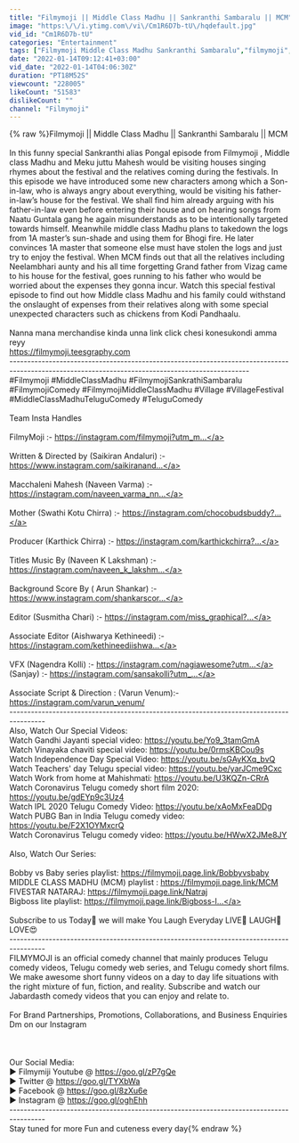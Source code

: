 ```yaml
---
title: "Filmymoji || Middle Class Madhu || Sankranthi Sambaralu || MCM"
image: "https:\/\/i.ytimg.com\/vi\/Cm1R6D7b-tU\/hqdefault.jpg"
vid_id: "Cm1R6D7b-tU"
categories: "Entertainment"
tags: ["Filmymoji Middle Class Madhu Sankranthi Sambaralu","filmymoji","filmymoji telugu"]
date: "2022-01-14T09:12:41+03:00"
vid_date: "2022-01-14T04:06:30Z"
duration: "PT18M52S"
viewcount: "228005"
likeCount: "51583"
dislikeCount: ""
channel: "Filmymoji"
---
```

{% raw %}Filmymoji || Middle Class Madhu || Sankranthi Sambaralu || MCM<br /><br />In this funny special Sankranthi alias Pongal episode from Filmymoji , Middle class Madhu and Meku juttu Mahesh would be visiting houses singing rhymes about the festival and the relatives coming during the festivals. In this episode we have introduced some new characters among which a Son-in-law, who is always angry about everything, would be visiting his father-in-law’s house for the festival. We shall find him already arguing with his father-in-law even before entering their house and on hearing songs from Naatu Guntala gang he again misunderstands as to be intentionally targeted towards himself. Meanwhile middle class Madhu plans to takedown the logs from 1A master’s sun-shade and using them for Bhogi fire. He later convinces 1A master that someone else must have stolen the logs and just try to enjoy the festival. When MCM finds out that all the relatives including Neelambhari aunty and his all time forgetting Grand father from Vizag came to his house for the festival, goes running to his father who would be worried about the expenses they gonna incur. Watch this special festival episode to find out how Middle class Madhu and his family could withstand the onslaught of expenses from their relatives along with some special unexpected characters such as chickens from Kodi Pandhaalu.<br /><br />Nanna mana merchandise kinda unna link click chesi konesukondi amma reyy <br /><a rel="nofollow" target="blank" href="https://filmymoji.teesgraphy.com">https://filmymoji.teesgraphy.com</a><br />-------------------------------------------------------------------------------------------------------------------------------------------------<br />#Filmymoji #MiddleClassMadhu #FilmymojiSankrathiSambaralu #FilmymojiComedy #FilmymojiMiddleClassMadhu #Village #VillageFestival #MiddleClassMadhuTeluguComedy  #TeluguComedy<br /><br />Team Insta Handles <br /><br />FilmyMoji :- <a rel="nofollow" target="blank" href="https://instagram.com/filmymoji?utm_m...">https://instagram.com/filmymoji?utm_m...</a><br /> <br />Written &amp; Directed by (Saikiran Andaluri) :- <a rel="nofollow" target="blank" href="https://www.instagram.com/saikiranand...">https://www.instagram.com/saikiranand...</a><br /><br />Macchaleni Mahesh (Naveen Varma) :- <a rel="nofollow" target="blank" href="https://instagram.com/naveen_varma_nn...">https://instagram.com/naveen_varma_nn...</a><br /><br />Mother (Swathi Kotu Chirra) :- <a rel="nofollow" target="blank" href="https://instagram.com/chocobudsbuddy?...">https://instagram.com/chocobudsbuddy?...</a><br /><br />Producer (Karthick Chirra) :- <a rel="nofollow" target="blank" href="https://instagram.com/karthickchirra?...">https://instagram.com/karthickchirra?...</a><br /><br />Titles Music By (Naveen K Lakshman) :- <a rel="nofollow" target="blank" href="https://instagram.com/naveen_k_lakshm...">https://instagram.com/naveen_k_lakshm...</a><br /><br />Background Score By ( Arun Shankar) :- <a rel="nofollow" target="blank" href="https://www.instagram.com/shankarscor...">https://www.instagram.com/shankarscor...</a><br /><br />Editor (Susmitha Chari) :- <a rel="nofollow" target="blank" href="https://instagram.com/miss_graphical?...">https://instagram.com/miss_graphical?...</a><br /><br />Associate Editor (Aishwarya Kethineedi) :- <a rel="nofollow" target="blank" href="https://instagram.com/kethineediishwa...">https://instagram.com/kethineediishwa...</a><br /><br />VFX  (Nagendra Kolli)  :- <a rel="nofollow" target="blank" href="https://instagram.com/nagiawesome?utm...">https://instagram.com/nagiawesome?utm...</a><br />     (Sanjay)          :- <a rel="nofollow" target="blank" href="https://instagram.com/sansakolli?utm_...">https://instagram.com/sansakolli?utm_...</a><br /><br />Associate Script &amp; Direction : (Varun Venum):- <a rel="nofollow" target="blank" href="https://instagram.com/varun_venum/">https://instagram.com/varun_venum/</a><br />----------------------------------------------------------------------------------------<br />Also, Watch Our Special Videos:<br />Watch Gandhi Jayanti special video: <a rel="nofollow" target="blank" href="https://youtu.be/Yo9_3tamGmA">https://youtu.be/Yo9_3tamGmA</a><br />Watch Vinayaka chaviti special video: <a rel="nofollow" target="blank" href="https://youtu.be/0rmsKBCou9s">https://youtu.be/0rmsKBCou9s</a><br />Watch Independence Day Special Video: <a rel="nofollow" target="blank" href="https://youtu.be/sGAyKXq_bvQ">https://youtu.be/sGAyKXq_bvQ</a><br />Watch Teachers' day Telugu special video: <a rel="nofollow" target="blank" href="https://youtu.be/yarJCme9Cxc">https://youtu.be/yarJCme9Cxc</a><br />Watch Work from home at Mahishmati: <a rel="nofollow" target="blank" href="https://youtu.be/U3KQZn-CRrA">https://youtu.be/U3KQZn-CRrA</a><br />Watch Coronavirus Telugu comedy short film 2020: <a rel="nofollow" target="blank" href="https://youtu.be/gdEYp9c3Uz4">https://youtu.be/gdEYp9c3Uz4</a><br />Watch IPL 2020 Telugu Comedy Video: <a rel="nofollow" target="blank" href="https://youtu.be/xAoMxFeaDDg">https://youtu.be/xAoMxFeaDDg</a><br />Watch PUBG Ban in India Telugu comedy video: <a rel="nofollow" target="blank" href="https://youtu.be/F2X1OYMxcrQ">https://youtu.be/F2X1OYMxcrQ</a><br />Watch Coronavirus Telugu comedy video: <a rel="nofollow" target="blank" href="https://youtu.be/HWwX2JMe8JY">https://youtu.be/HWwX2JMe8JY</a><br /><br />Also, Watch Our Series:<br /><br />Bobby vs Baby  series playlist: <a rel="nofollow" target="blank" href="https://filmymoji.page.link/Bobbyvsbaby">https://filmymoji.page.link/Bobbyvsbaby</a><br />MIDDLE CLASS MADHU (MCM) playlist : <a rel="nofollow" target="blank" href="https://filmymoji.page.link/MCM">https://filmymoji.page.link/MCM</a><br />FIVESTAR NATARAJ: <a rel="nofollow" target="blank" href="https://filmymoji.page.link/Natraj">https://filmymoji.page.link/Natraj</a><br />Bigboss lite playlist: <a rel="nofollow" target="blank" href="https://filmymoji.page.link/Bigboss-l...">https://filmymoji.page.link/Bigboss-l...</a><br /><br />Subscribe to us Today🙏 we will make You Laugh Everyday  LIVE🥳 LAUGH🤣 LOVE😍<br />----------------------------------------------------------------------------------------<br />FILMYMOJI is an official comedy channel that mainly produces Telugu comedy videos, Telugu comedy web series, and Telugu comedy short films.  We make awesome short funny videos on a day to day life situations with the right mixture of fun, fiction, and reality. Subscribe and watch our Jabardasth comedy videos that you can enjoy and relate to. <br /><br />For Brand Partnerships, Promotions, Collaborations, and Business Enquiries <br />Dm on our Instagram<br /><br /><br /><br />Our Social Media:<br />► Filmymiji Youtube @ <a rel="nofollow" target="blank" href="https://goo.gl/zP7gQe">https://goo.gl/zP7gQe</a><br />► Twitter @ <a rel="nofollow" target="blank" href="https://goo.gl/TYXbWa">https://goo.gl/TYXbWa</a><br />► Facebook @ <a rel="nofollow" target="blank" href="https://goo.gl/8zXu6e">https://goo.gl/8zXu6e</a><br />► Instagram @ <a rel="nofollow" target="blank" href="https://goo.gl/oghEhh">https://goo.gl/oghEhh</a><br />----------------------------------------------------------------------------------------<br />Stay tuned for more Fun and cuteness every day{% endraw %}
